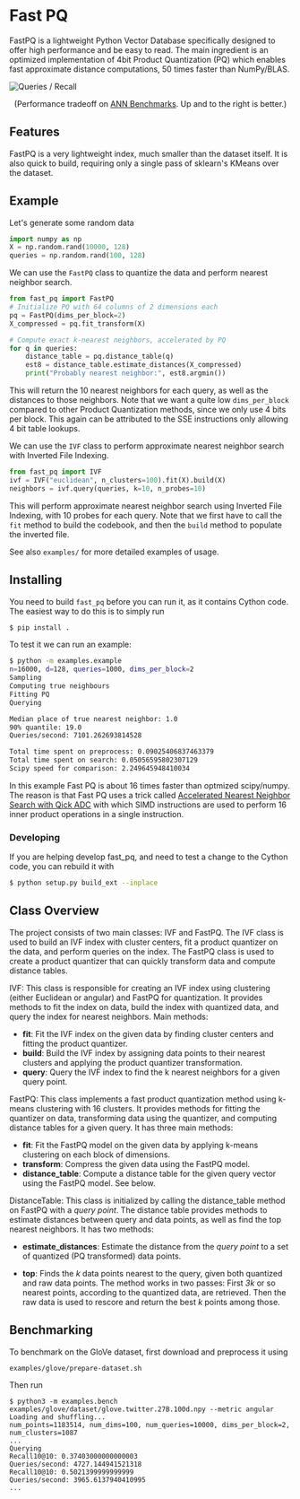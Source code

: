 # Fast PQ
FastPQ is a lightweight Python Vector Database specifically designed to offer high performance and be easy to read.
The main ingredient is an optimized implementation of 4bit Product Quantization (PQ) which enables fast approximate distance computations, 50 times faster than NumPy/BLAS.

![Queries / Recall](https://raw.githubusercontent.com/thomasahle/fast_pq/main/plot.png)

<p align="center">
(Performance tradeoff on <a href="http://ann-benchmarks.com/glove-100-angular_10_angular.html">ANN Benchmarks</a>. Up and to the right is better.)
</p>

## Features

FastPQ is a very lightweight index, much smaller than the dataset itself.
It is also quick to build, requiring only a single pass of sklearn's KMeans over the dataset.

## Example

Let's generate some random data

```python
import numpy as np
X = np.random.rand(10000, 128)
queries = np.random.rand(100, 128)
```

We can use the `FastPQ` class to quantize the data and perform nearest neighbor search.

```python
from fast_pq import FastPQ
# Initialize PQ with 64 columns of 2 dimensions each
pq = FastPQ(dims_per_block=2)
X_compressed = pq.fit_transform(X)

# Compute exact k-nearest neighbors, accelerated by PQ
for q in queries:
    distance_table = pq.distance_table(q)
    est8 = distance_table.estimate_distances(X_compressed)
    print("Probably nearest neighbor:", est8.argmin())

```

This will return the 10 nearest neighbors for each query, as well as the distances to those neighbors.
Note that we want a quite low `dims_per_block` compared to other Product Quantization methods, since we only use 4 bits per block.
This again can be attributed to the SSE instructions only allowing 4 bit table lookups.

We can use the `IVF` class to perform approximate nearest neighbor search with Inverted File Indexing.

```python
from fast_pq import IVF
ivf = IVF("euclidean", n_clusters=100).fit(X).build(X)
neighbors = ivf.query(queries, k=10, n_probes=10)
```

This will perform approximate nearest neighbor search using Inverted File Indexing, with 10 probes for each query. Note that we first have to call the `fit` method to build the codebook, and then the `build` method to populate the inverted file.

See also `examples/` for more detailed examples of usage.

## Installing

You need to build `fast_pq` before you can run it, as it contains Cython code.
The easiest way to do this is to simply run

```bash
$ pip install .
```

To test it we can run an example:

```bash
$ python -m examples.example
n=16000, d=128, queries=1000, dims_per_block=2
Sampling
Computing true neighbours
Fitting PQ
Querying

Median place of true nearest neighbor: 1.0
90% quantile: 19.0
Queries/second: 7101.262693814528

Total time spent on preprocess: 0.09025406837463379
Total time spent on search: 0.05056595802307129
Scipy speed for comparison: 2.249645948410034
```

In this example Fast PQ is about 16 times faster than optmized scipy/numpy.
The reason is that Fast PQ uses a trick called [Accelerated Nearest Neighbor Search with Qick ADC](https://dl.acm.org/doi/abs/10.1145/3078971.3078992)
with which SIMD instructions are used to perform 16 inner product operations in a single instruction.

### Developing
If you are helping develop fast_pq, and need to test a change to the Cython code, you can rebuild it with
```bash
$ python setup.py build_ext --inplace
```

## Class Overview

The project consists of two main classes: IVF and FastPQ. The IVF class is used to build an IVF index with cluster centers, fit a product quantizer on the data, and perform queries on the index. The FastPQ class is used to create a product quantizer that can quickly transform data and compute distance tables.

IVF: This class is responsible for creating an IVF index using clustering (either Euclidean or angular) and FastPQ for quantization. It provides methods to fit the index on data, build the index with quantized data, and query the index for nearest neighbors.
Main methods:

 - **fit**: Fit the IVF index on the given data by finding cluster centers and fitting the product quantizer.
 - **build**: Build the IVF index by assigning data points to their nearest clusters and applying the product quantizer transformation.
 - **query**: Query the IVF index to find the k nearest neighbors for a given query point.

FastPQ: This class implements a fast product quantization method using k-means clustering with 16 clusters. It provides methods for fitting the quantizer on data, transforming data using the quantizer, and computing distance tables for a given query.
It has three main methods:

 - **fit**: Fit the FastPQ model on the given data by applying k-means clustering on each block of dimensions.
 - **transform**: Compress the given data using the FastPQ model.
 - **distance_table**: Compute a distance table for the given query vector using the FastPQ model. See below.
 
DistanceTable: This class is initialized by calling the distance_table method on FastPQ with a *query point*. The distance table provides methods to estimate distances between query and data points, as well as find the top nearest neighbors. It has two methods:

 - **estimate_distances**: Estimate the distance from the *query point* to a set of quantized (PQ transformed) data points.

 - **top**: Finds the *k* data points nearest to the query, given both quantized and raw data points. The method works in two passes: First *3k* or so nearest points, according to the quantized data, are retrieved. Then the raw data is used to rescore and return the best *k* points among those.

## Benchmarking
To benchmark on the GloVe dataset, first download and preprocess it using
```
examples/glove/prepare-dataset.sh
```
Then run
```
$ python3 -m examples.bench examples/glove/dataset/glove.twitter.27B.100d.npy --metric angular
Loading and shuffling...
num_points=1183514, num_dims=100, num_queries=10000, dims_per_block=2, num_clusters=1087
...
Querying
Recall10@10: 0.37403000000000003
Queries/second: 4727.144941521318
Recall10@10: 0.5021399999999999
Queries/second: 3965.6137940410995
...
```
